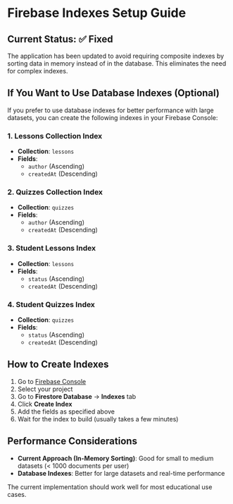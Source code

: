 # Firebase Indexes Setup Guide

## Current Status: ✅ Fixed

The application has been updated to avoid requiring composite indexes by sorting data in memory instead of in the database. This eliminates the need for complex indexes.

## If You Want to Use Database Indexes (Optional)

If you prefer to use database indexes for better performance with large datasets, you can create the following indexes in your Firebase Console:

### 1. Lessons Collection Index
- **Collection**: `lessons`
- **Fields**: 
  - `author` (Ascending)
  - `createdAt` (Descending)

### 2. Quizzes Collection Index
- **Collection**: `quizzes`
- **Fields**:
  - `author` (Ascending)
  - `createdAt` (Descending)

### 3. Student Lessons Index
- **Collection**: `lessons`
- **Fields**:
  - `status` (Ascending)
  - `createdAt` (Descending)

### 4. Student Quizzes Index
- **Collection**: `quizzes`
- **Fields**:
  - `status` (Ascending)
  - `createdAt` (Descending)

## How to Create Indexes

1. Go to [Firebase Console](https://console.firebase.google.com/)
2. Select your project
3. Go to **Firestore Database** → **Indexes** tab
4. Click **Create Index**
5. Add the fields as specified above
6. Wait for the index to build (usually takes a few minutes)

## Performance Considerations

- **Current Approach (In-Memory Sorting)**: Good for small to medium datasets (< 1000 documents per user)
- **Database Indexes**: Better for large datasets and real-time performance

The current implementation should work well for most educational use cases. 